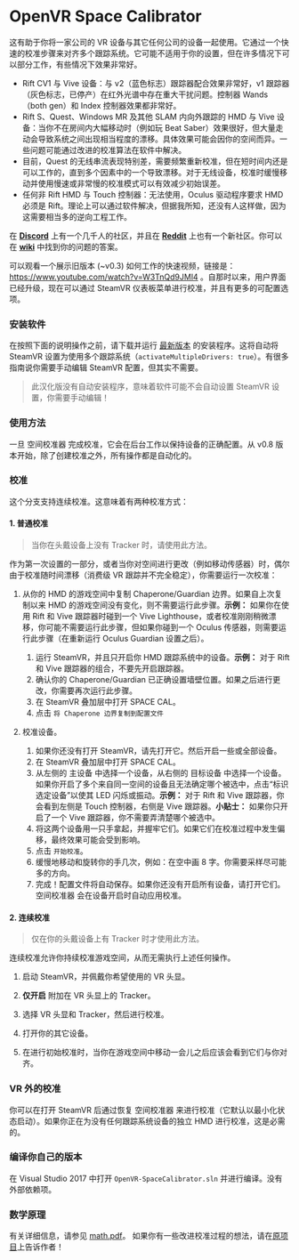 # OpenVR Space Calibrator

这有助于你将一家公司的 VR 设备与其它任何公司的设备一起使用。它通过一个快速的校准步骤来对齐多个跟踪系统。它可能不适用于你的设置，但在许多情况下可以部分工作，有些情况下效果非常好。

- Rift CV1 与 Vive 设备：与 v2（蓝色标志）跟踪器配合效果非常好，v1 跟踪器（灰色标志，已停产）在红外光谱中存在重大干扰问题。控制器 Wands（both gen）和 Index 控制器效果都非常好。
- Rift S、Quest、Windows MR 及其他 SLAM 内向外跟踪的 HMD 与 Vive 设备：当你不在房间内大幅移动时（例如玩 Beat Saber）效果很好，但大量走动会导致系统之间出现相当程度的漂移。具体效果可能会因你的空间而异。一些问题可能通过改进的校准算法在软件中解决。
- 目前，Quest 的无线串流表现特别差，需要频繁重新校准，但在短时间内还是可以工作的，直到多个因素中的一个导致漂移。对于无线设备，校准时缓慢移动并使用慢速或非常慢的校准模式可以有效减少初始误差。
- 任何非 Rift HMD 与 Touch 控制器：无法使用，Oculus 驱动程序要求 HMD 必须是 Rift。理论上可以通过软件解决，但据我所知，还没有人这样做，因为这需要相当多的逆向工程工作。

在 [**Discord**](https://discord.gg/m7g2Wyj) 上有一个几千人的社区，并且在 [**Reddit**](https://www.reddit.com/r/MixedVR/) 上也有一个新社区。你可以在 [**wiki**](https://github.com/pushrax/OpenVR-SpaceCalibrator/wiki) 中找到你的问题的答案。

可以观看一个展示旧版本 (~v0.3) 如何工作的快速视频，链接是：https://www.youtube.com/watch?v=W3TnQd9JMl4 。自那时以来，用户界面已经升级，现在可以通过 SteamVR 仪表板菜单进行校准，并且有更多的可配置选项。

### 安装软件

在按照下面的说明操作之前，请下载并运行 [最新版本](https://github.com/Hrenact/OpenVR-SpaceCalibrator-CN/releases/latest) 的安装程序。这将自动将 SteamVR 设置为使用多个跟踪系统（`activateMultipleDrivers: true`）。有很多指南说你需要手动编辑 SteamVR 配置，但其实不需要。

> 此汉化版没有自动安装程序，意味着软件可能不会自动设置 SteamVR 设置，你需要手动编辑！

### 使用方法

一旦 空间校准器 完成校准，它会在后台工作以保持设备的正确配置。从 v0.8 版本开始，除了创建校准之外，所有操作都是自动化的。

### 校准

这个分支支持连续校准。这意味着有两种校准方式：

#### 1. 普通校准

>  当你在头戴设备上没有 Tracker 时，请使用此方法。

作为第一次设置的一部分，或者当你对空间进行更改（例如移动传感器）时，偶尔由于校准随时间漂移（消费级 VR 跟踪并不完全稳定），你需要运行一次校准：

1. 从你的 HMD 的游戏空间中复制 Chaperone/Guardian 边界。如果自上次复制以来 HMD 的游戏空间没有变化，则不需要运行此步骤。__示例：__ 如果你在使用 Rift 和 Vive 跟踪器时碰到一个 Vive Lighthouse，或者校准刚刚稍微漂移，你可能不需要运行此步骤，但如果你碰到一个 Oculus 传感器，则需要运行此步骤（在重新运行 Oculus Guardian 设置之后）。
   
   1. 运行 SteamVR，并且只开启你 HMD 跟踪系统中的设备。__示例：__ 对于 Rift 和 Vive 跟踪器的组合，不要先开启跟踪器。
   2. 确认你的 Chaperone/Guardian 已正确设置墙壁位置。如果之后进行更改，你需要再次运行此步骤。
   3. 在 SteamVR 叠加层中打开 SPACE CAL。
   4. 点击 `将 Chaperone 边界复制到配置文件`

2. 校准设备。
   
   1. 如果你还没有打开 SteamVR，请先打开它。然后开启一些或全部设备。
   2. 在 SteamVR 叠加层中打开 SPACE CAL。
   3. 从左侧的 主设备 中选择一个设备，从右侧的 目标设备 中选择一个设备。如果你开启了多个来自同一空间的设备且无法确定哪个被选中，点击“标识选定设备”以使其 LED 闪烁或振动。__示例：__ 对于 Rift 和 Vive 跟踪器，你会看到左侧是 Touch 控制器，右侧是 Vive 跟踪器。__小贴士：__ 如果你只开启了一个 Vive 跟踪器，你不需要弄清楚哪个被选中。
   4. 将这两个设备用一只手拿起，并握牢它们。如果它们在校准过程中发生偏移，最终效果可能会受到影响。
   5. 点击 `开始校准`。
   6. 缓慢地移动和旋转你的手几次，例如：在空中画 8 字。你需要采样尽可能多的方向。
   7. 完成！配置文件将自动保存。如果你还没有开启所有设备，请打开它们。空间校准器 会在设备开启时自动应用校准。

#### 2. 连续校准

> 仅在你的头戴设备上有 Tracker 时才使用此方法。

连续校准允许你持续校准游戏空间，从而无需执行上述任何操作。

1. 启动 SteamVR，并佩戴你希望使用的 VR 头显。

2. **仅开启** 附加在 VR 头显上的 Tracker。

3. 选择 VR 头显和 Tracker，然后进行校准。

4. 打开你的其它设备。

5. 在进行初始校准时，当你在游戏空间中移动一会儿之后应该会看到它们与你对齐。

### VR 外的校准

你可以在打开 SteamVR 后通过恢复 空间校准器 来进行校准（它默认以最小化状态启动）。如果你正在为没有任何跟踪系统设备的独立 HMD 进行校准，这是必需的。

### 编译你自己的版本

在 Visual Studio 2017 中打开 `OpenVR-SpaceCalibrator.sln` 并进行编译。没有外部依赖项。

### 数学原理

有关详细信息，请参见 [math.pdf](https://github.com/pushrax/OpenVR-SpaceCalibrator/blob/master/math.pdf)。
如果你有一些改进校准过程的想法，请在[原项目](https://github.com/hyblocker/OpenVR-SpaceCalibrator)上告诉作者！
